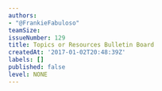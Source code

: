 ```yaml
---
authors:
- "@FrankieFabuloso"
teamSize: 
issueNumber: 129
title: Topics or Resources Bulletin Board
createdAt: '2017-01-02T20:48:39Z'
labels: []
published: false
level: NONE
---
```







[mit-license]: https://opensource.org/licenses/MIT
[passport]: http://passportjs.org/
[pug]: https://pugjs.org/
